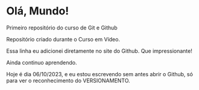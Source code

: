 # Olá, Mundo!
 Primeiro repositório do curso de Git e Github

 Repositório criado durante o Curso em Vídeo.

Essa linha eu adicionei diretamente no site do Github. Que impressionante!

Ainda continuo aprendendo.

Hoje é dia 06/10/2023, e eu estou escrevendo sem antes abrir o Github, só para ver o reconhecimento do VERSIONAMENTO.



